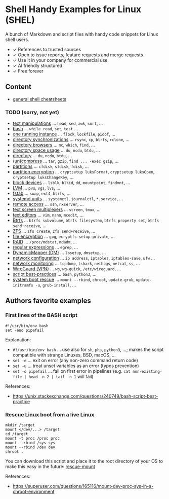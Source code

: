 # Shell Handy Examples for Linux (SHEL)

A bunch of Markdown and script files with handy code snippets for Linux shell users.

* ✓ References to trusted sources
* ✓ Open to issue reports, feature requests and merge requests
* ✓ Use it in your company for commercial use
* ✓ AI friendly structured
* ✓ Free forever

## Content

* [general shell cheatsheets](categories/general_shell_cheatsheets.md)

### TODO (sorry, not yet)

* [text manipulations](categories/text_manipulations.md) … `head`, `sed`, `awk`, `sort`, …
* [bash](categories/bash.md) … `while read`, `set`, `test` …
* [one running instance](categories/one_running_instance.md) … `flock`, `lockfile`, `pidof`, …
* [directory synchronizations](categories/directory_synchronizations.md) … `rsync`, `cp`, `btrfs`, `rclone`, …
* [directory browsers](categories/directory_browsers.md) … `mc`, `which`, `find`, …
* [directory space usage](categories/directory_space_usage.md) … `du`, `ncdu`, `btdu`, …
* [directory](categories/directory.md) … `du`, `ncdu`, `btdu`, …
* [(un)compress](categories/compress.md) … `tar`, `gzip`, `find ... -exec gzip`, …
* [partitions](categories/partitions.md) … `cfdisk`, `sfdisk`, `fdisk`, …
* [partition encryption](categories/partition_encryption.md) … `cryptsetup luksFormat`, `cryptsetup luksOpen`, `cryptsetup luksChangeKey`, …
* [block devices](categories/block_devices.md) … `lsblk`, `blkid`, `dd`, `mountpoint`, `findmnt`, …
* [LVM](categories/LVM.md) … `pvs`, `vgs`, `lvs`, …
* [fstab](categories/fstab.md) … `swap`, `ext4`, `btrfs`, …
* [systemd units](categories/systemd_units.md) … `systemctl`, `journalctl`, `*.service`, …
* [remote access](categories/remote_access.md) … `ssh`, `nxserver`, …
* [text screen multiplexers](categories/text_screen_multiplexers.md) … `screen`, `tmux`, …
* [text editors](categories/text_editors.md) … `vim`, `nano`, `mcedit`, …
* [Btrfs](categories/Btrfs.md) … `btrfs subvolume`, `btrfs filesystem`,  `btrfs property set`, `btrfs send+receive`, …
* [ZFS](categories/ZFS.md) … `zfs create`, `zfs send+receive`, …
* [file encryption](categories/file_encryption.md) … `gpg`, `ecryptfs-setup-private`, …
* [RAID](categories/RAID.md) … `/proc/mdstat`, `mdadm`, …
* [regular expressions](categories/regular_expressions.md) … `egrep`, …
* [DynamicMapper (DM)](categories/DynamicMapper_DM.md) … `losetup`, `dmsetup`, …
* [network configuration](categories/network_configuration.md) … `ip address`, `iptables`, `iptables-save`, `ufw` …
* [network monitoring](categories/network_monitoring.md) … `tcpdump`, `tshark`, `nethogs`, `netcat`, `ss`, …
* [WireGuard (VPN)](categories/WireGuard_VPN.md) … `wg`, `wg-quick`, `/etc/wireguard`, …
* [script best-practices](categories/script_best_practices.md) … `bash`, `python3`, …
* [system boot rescue](categories/system_boot_rescue.md) … `mount --rbind`, `chroot`, `update-grub`, `update-initramfs -u`, `grub-install`, …

## Authors favorite examples

### First lines of the BASH script

```shell
#!/usr/bin/env bash
set -euo pipefail
```

Explanation:
* `#!/usr/bin/env bash` … use also for `sh`, `php`, `python3`, …; makes the script compatible with strange Linuxes, BSD, macOS, …
* `set -e` … exit on error (any non-zero command return code)
* `set -u` … treat unset variables as an error (typos prevention)
* `set -o pipefail` … fail on first error in pipelines (e.g. `cat non-existing-file | head -n 2 | tail -n 1` will fail)

References:
* https://unix.stackexchange.com/questions/240749/bash-script-best-practice

### Rescue Linux boot from a live Linux

```shell
mkdir /target
mount </dev/...> /target
cd /target
mount -t proc /proc proc
mount --rbind /sys sys
mount --rbind /dev dev
chroot .
```

You can download this script and place it to the root directory of your OS to make this easy in the future: [rescue-mount](scripts/rescue-mount)


References:
* https://superuser.com/questions/165116/mount-dev-proc-sys-in-a-chroot-environment

